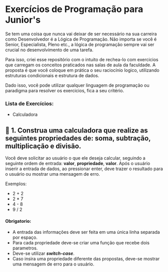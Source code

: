 # Exercícios de Programação para Junior's

Se tem uma coisa que nunca vai deixar de ser necessário na sua carreira como Desenvolvedor é a Lógica de Programação. Não importa se você é Senior, Especialista, Pleno etc., a lógica de programação sempre vai ser crucial no desenvolvimento de uma tarefa.

Para isso, criei esse repositório com o intuito de rechea-lo com exercicios que carregam os conceitos praticados nas salas de aula da faculdade. A proposta é que você coloque em prática o seu raciocínio logico, utilizando estruturas condicionais e estrutura de dados.

Dado isso, você pode utilizar qualquer linguagem de programação ou paradigma para resolver os exercicios, fica a seu critério.

### Lista de Exercícios:
  - Calculadora

## 📄 1. Construa uma calculadora que realize as seguintes propriedades de: soma, subtração, multiplicação e divisão.

 Você deve solicitar ao usuário o que ele deseja calcular, seguindo a seguinte ordem de entrada: **valor**, **propriedade**, **valor**.
 Após o usuário inserir a entrada de dados, ao pressionar enter, deve trazer o resultado para o usuário ou mostrar uma mensagem de erro.
 
 Exemplos:
  - 2 + 2
  - 2 * 7
  - 4 - 8
  - 9 / 2
 
 #### Obrigatorio:
   - A entrada das informações deve ser feita em uma única linha separada por espaço.
   - Para cada propriedade deve-se criar uma função que recebe dois parametros.
   - Deve-se utilizar ***switch-case***.
   - Caso insira uma propriedade diferente das propostas, deve-se mostrar uma mensagem de erro para o usuário.
 
